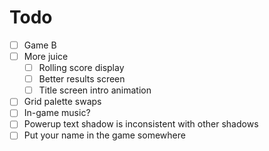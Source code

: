 # Todo
- [ ] Game B
- [ ] More juice
  - [ ] Rolling score display
  - [ ] Better results screen
  - [ ] Title screen intro animation
- [ ] Grid palette swaps
- [ ] In-game music?
- [ ] Powerup text shadow is inconsistent with other shadows
- [ ] Put your name in the game somewhere
